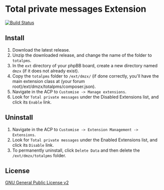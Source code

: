 # Total private messages Extension

[![Build Status](https://travis-ci.org/dmzx/Total-private-messages.svg?branch=master)](https://travis-ci.org/dmzx/Total-private-messages)

## Install

1. Download the latest release.
2. Unzip the downloaded release, and change the name of the folder to `totalpms`.
3. In the `ext` directory of your phpBB board, create a new directory named `dmzx` (if it does not already exist).
4. Copy the `totalpms` folder to `/ext/dmzx/` (if done correctly, you'll have the main extension class at (your forum root)/ext/dmzx/totalpms/composer.json).
5. Navigate in the ACP to `Customise -> Manage extensions`.
6. Look for `Total private messages` under the Disabled Extensions list, and click its `Enable` link.

## Uninstall

1. Navigate in the ACP to `Customise -> Extension Management -> Extensions`.
2. Look for `Total private messages` under the Enabled Extensions list, and click its `Disable` link.
3. To permanently uninstall, click `Delete Data` and then delete the `/ext/dmzx/totalpms` folder.

## License
[GNU General Public License v2](http://opensource.org/licenses/GPL-2.0)
